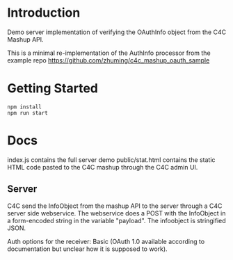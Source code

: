 # Introduction 
Demo server implementation of verifying the OAuthInfo object from the C4C Mashup API. 

This is a minimal re-implementation of the AuthInfo processor from the example repo https://github.com/zhuming/c4c_mashup_oauth_sample

# Getting Started
```
npm install
npm run start
```

# Docs
index.js contains the full server demo
public/stat.html contains the static HTML code pasted to the C4C mashup through the C4C admin UI.

## Server

C4C send the InfoObject from the mashup API to the server through a C4C server side webservice. The webservice does a POST with the InfoObject in a form-encoded string in the variable "payload". The infoobject is stringified JSON. 

Auth options for the receiver: Basic (OAuth 1.0 available according to documentation but unclear how it is supposed to work). 



